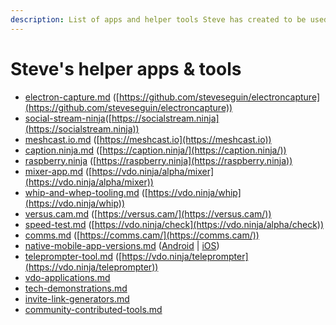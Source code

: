 ```yaml
---
description: List of apps and helper tools Steve has created to be used with VDO.Ninja
---
```


# Steve's helper apps & tools

* [electron-capture.md](electron-capture.md "mention") ([https://github.com/steveseguin/electroncapture](https://github.com/steveseguin/electroncapture))
* [social-stream-ninja](social-stream-ninja/ "mention")([https://socialstream.ninja](https://socialstream.ninja))
* [meshcast.io.md](meshcast.io.md "mention") ([https://meshcast.io](https://meshcast.io))
* [caption.ninja.md](caption.ninja.md "mention") ([https://caption.ninja/](https://caption.ninja/))
* [raspberry.ninja](raspberry.ninja/ "mention") ([https://raspberry.ninja](https://raspberry.ninja))
* [mixer-app.md](mixer-app.md "mention") ([https://vdo.ninja/alpha/mixer](https://vdo.ninja/alpha/mixer))
* [whip-and-whep-tooling.md](whip-and-whep-tooling.md "mention") ([https://vdo.ninja/whip](https://vdo.ninja/whip))
* [versus.cam.md](versus.cam.md "mention") ([https://versus.cam/](https://versus.cam/))
* [speed-test.md](speed-test.md "mention") ([https://vdo.ninja/check](https://vdo.ninja/alpha/check))
* [comms.md](comms.md "mention") ([https://comms.cam/](https://comms.cam/))
* [native-mobile-app-versions.md](native-mobile-app-versions.md "mention") ([Android](https://play.google.com/store/apps/details?id=flutter.vdo.ninja) | [iOS](https://apps.apple.com/us/app/vdo-ninja/id1607609685))
* [teleprompter-tool.md](teleprompter-tool.md "mention") ([https://vdo.ninja/teleprompter](https://vdo.ninja/teleprompter))
* [vdo-applications.md](vdo-applications.md "mention")
* [tech-demonstrations.md](tech-demonstrations.md "mention")
* [invite-link-generators.md](invite-link-generators.md "mention")
* [community-contributed-tools.md](community-contributed-tools.md "mention")
